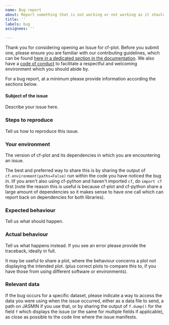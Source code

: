 ```yaml
---
name: Bug report
about: Report something that is not working or not working as it should
title: ''
labels: bug
assignees: ''

---
```


Thank you for considering opening an Issue for cf-plot. Before you submit one, please
ensure you are familiar with our contributing guidelines, which can be found
[here in a dedicated section in the documentation](https://ncas-cms.github.io/cf-plot/support.html).
We also have a [code of conduct](https://github.com/NCAS-CMS/cf-plot/blob/main/CODE_OF_CONDUCT.md)
to facilitate a respectful and welcoming environment which you
should abide by.

For a bug report, at a minimum please provide information according the sections below.

#### Subject of the issue
Describe your issue here.

### Steps to reproduce
Tell us how to reproduce this issue.

### Your environment
The version of cf-plot and its dependencies in which you are encountering an issue.

The best and preferred way to share this is by sharing the output of `cf.environment(paths=False)`
run within the code you have noticed the bug in. Iif you aren't also using cf-python and haven't
imported `cf`, do `import cf` first (note the reason this is useful
is because cf-plot and cf-python share a large amount of dependencies so it makes
sense to have one call which can report back on dependencies for both libraries).

### Expected behaviour
Tell us what should happen.

### Actual behaviour
Tell us what happens instead. If you see an error please provide the traceback, ideally in full.

It may be useful to share a plot, where the behaviour concerns a plot not displaying the intended plot.
(plus correct plots to compare this to, if you have those from using different software or environments).

### Relevant data

If the bug occurs for a specific dataset, please indicate a way to access the data you were using when
the issue occurred, either as a data file to send, a path on JASMIN if you use that, or by sharing the
output of `f.dump()` for the field `f` which displays the issue (or the same for multiple fields if applicable),
as close as possible to the code line where the issue manifests.
